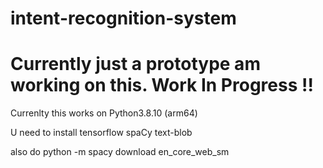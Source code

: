 # intent-recognition-system

# Currently just a prototype am working on this. Work In Progress !! 
Currenlty this works on 
Python3.8.10 (arm64)

U need to install 
tensorflow 
spaCy
text-blob

also do python -m spacy download en_core_web_sm
